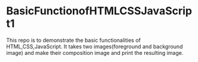 # BasicFunctionofHTMLCSSJavaScript1
This repo is to demonstrate the basic functionalities of HTML,CSS,JavaScript.
It takes two images(foreground and background image) and make their composition image and print the resulting image.
